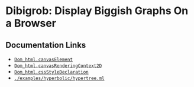 Dibigrob: Display Biggish Graphs On a Browser
=============================================


Documentation Links
-------------------

- [`Dom_html.canvasElement`](http://ocsigen.org/js_of_ocaml/2.8.1/api/Dom_html.canvasElement-c)
- [`Dom_html.canvasRenderingContext2D`](http://ocsigen.org/js_of_ocaml/2.8.1/api/Dom_html.canvasRenderingContext2D-c)
- [`Dom_html.cssStyleDeclaration`](http://ocsigen.org/js_of_ocaml/2.8.1/api/Dom_html.cssStyleDeclaration-c)
- [`./examples/hyperbolic/hypertree.ml`](https://github.com/ocsigen/js_of_ocaml/blob/master/examples/hyperbolic/hypertree.ml)
